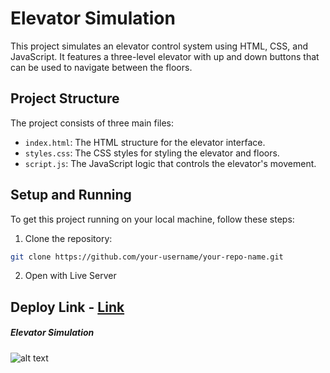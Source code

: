 # Elevator Simulation

This project simulates an elevator control system using HTML, CSS, and JavaScript. It features a three-level elevator with up and down buttons that can be used to navigate between the floors.

## Project Structure

The project consists of three main files:

- `index.html`: The HTML structure for the elevator interface.
- `styles.css`: The CSS styles for styling the elevator and floors.
- `script.js`: The JavaScript logic that controls the elevator's movement.

## Setup and Running

To get this project running on your local machine, follow these steps:

1. Clone the repository:
```bash
git clone https://github.com/your-username/your-repo-name.git
```
2. Open with Live Server

## Deploy Link - [Link](https://hargun0360.github.io/Koolio-Assessment/)

##### Elevator Simulation
![alt text](https://github.com/hkirat/trade-strategy/assets/89998804/1e6a058f-8290-470d-bfec-5bcb136dd013)
